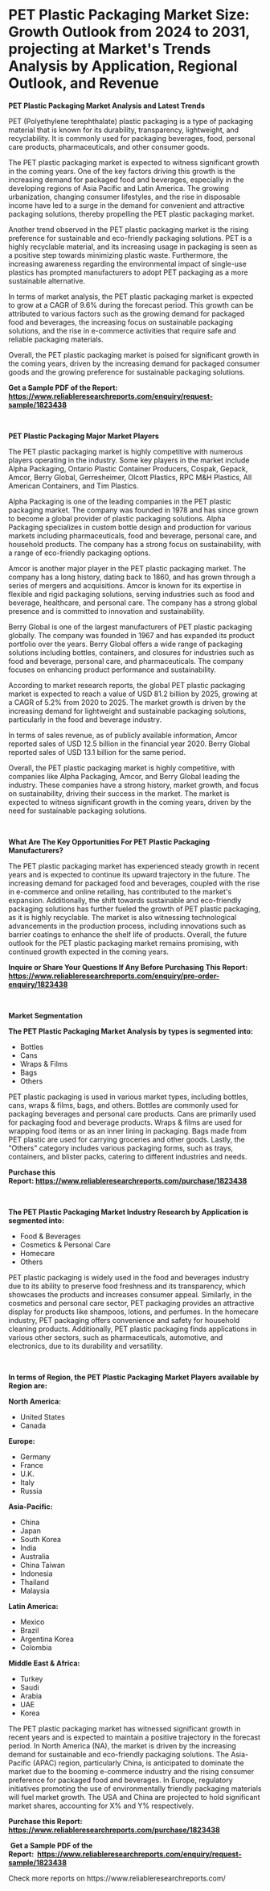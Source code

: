 <p><h1>PET Plastic Packaging Market Size: Growth Outlook from 2024 to 2031, projecting at Market's Trends Analysis by Application, Regional Outlook, and Revenue</h1></p><p><strong>PET Plastic Packaging Market Analysis and Latest Trends</strong></p>
<p><p>PET (Polyethylene terephthalate) plastic packaging is a type of packaging material that is known for its durability, transparency, lightweight, and recyclability. It is commonly used for packaging beverages, food, personal care products, pharmaceuticals, and other consumer goods.</p><p>The PET plastic packaging market is expected to witness significant growth in the coming years. One of the key factors driving this growth is the increasing demand for packaged food and beverages, especially in the developing regions of Asia Pacific and Latin America. The growing urbanization, changing consumer lifestyles, and the rise in disposable income have led to a surge in the demand for convenient and attractive packaging solutions, thereby propelling the PET plastic packaging market.</p><p>Another trend observed in the PET plastic packaging market is the rising preference for sustainable and eco-friendly packaging solutions. PET is a highly recyclable material, and its increasing usage in packaging is seen as a positive step towards minimizing plastic waste. Furthermore, the increasing awareness regarding the environmental impact of single-use plastics has prompted manufacturers to adopt PET packaging as a more sustainable alternative.</p><p>In terms of market analysis, the PET plastic packaging market is expected to grow at a CAGR of 9.6% during the forecast period. This growth can be attributed to various factors such as the growing demand for packaged food and beverages, the increasing focus on sustainable packaging solutions, and the rise in e-commerce activities that require safe and reliable packaging materials.</p><p>Overall, the PET plastic packaging market is poised for significant growth in the coming years, driven by the increasing demand for packaged consumer goods and the growing preference for sustainable packaging solutions.</p></p>
<p><strong>Get a Sample PDF of the Report:&nbsp; <a href="https://www.reliableresearchreports.com/enquiry/request-sample/1823438">https://www.reliableresearchreports.com/enquiry/request-sample/1823438</a></strong></p>
<p>&nbsp;</p>
<p><strong>PET Plastic Packaging Major Market Players</strong></p>
<p><p>The PET plastic packaging market is highly competitive with numerous players operating in the industry. Some key players in the market include Alpha Packaging, Ontario Plastic Container Producers, Cospak, Gepack, Amcor, Berry Global, Gerresheimer, Olcott Plastics, RPC M&H Plastics, All American Containers, and Tim Plastics.</p><p>Alpha Packaging is one of the leading companies in the PET plastic packaging market. The company was founded in 1978 and has since grown to become a global provider of plastic packaging solutions. Alpha Packaging specializes in custom bottle design and production for various markets including pharmaceuticals, food and beverage, personal care, and household products. The company has a strong focus on sustainability, with a range of eco-friendly packaging options.</p><p>Amcor is another major player in the PET plastic packaging market. The company has a long history, dating back to 1860, and has grown through a series of mergers and acquisitions. Amcor is known for its expertise in flexible and rigid packaging solutions, serving industries such as food and beverage, healthcare, and personal care. The company has a strong global presence and is committed to innovation and sustainability.</p><p>Berry Global is one of the largest manufacturers of PET plastic packaging globally. The company was founded in 1967 and has expanded its product portfolio over the years. Berry Global offers a wide range of packaging solutions including bottles, containers, and closures for industries such as food and beverage, personal care, and pharmaceuticals. The company focuses on enhancing product performance and sustainability.</p><p>According to market research reports, the global PET plastic packaging market is expected to reach a value of USD 81.2 billion by 2025, growing at a CAGR of 5.2% from 2020 to 2025. The market growth is driven by the increasing demand for lightweight and sustainable packaging solutions, particularly in the food and beverage industry.</p><p>In terms of sales revenue, as of publicly available information, Amcor reported sales of USD 12.5 billion in the financial year 2020. Berry Global reported sales of USD 13.1 billion for the same period.</p><p>Overall, the PET plastic packaging market is highly competitive, with companies like Alpha Packaging, Amcor, and Berry Global leading the industry. These companies have a strong history, market growth, and focus on sustainability, driving their success in the market. The market is expected to witness significant growth in the coming years, driven by the need for sustainable packaging solutions.</p></p>
<p>&nbsp;</p>
<p><strong>What Are The Key Opportunities For PET Plastic Packaging Manufacturers?</strong></p>
<p><p>The PET plastic packaging market has experienced steady growth in recent years and is expected to continue its upward trajectory in the future. The increasing demand for packaged food and beverages, coupled with the rise in e-commerce and online retailing, has contributed to the market's expansion. Additionally, the shift towards sustainable and eco-friendly packaging solutions has further fueled the growth of PET plastic packaging, as it is highly recyclable. The market is also witnessing technological advancements in the production process, including innovations such as barrier coatings to enhance the shelf life of products. Overall, the future outlook for the PET plastic packaging market remains promising, with continued growth expected in the coming years.</p></p>
<p><strong>Inquire or Share Your Questions If Any Before Purchasing This Report: <a href="https://www.reliableresearchreports.com/enquiry/pre-order-enquiry/1823438">https://www.reliableresearchreports.com/enquiry/pre-order-enquiry/1823438</a></strong></p>
<p>&nbsp;</p>
<p><strong>Market Segmentation</strong></p>
<p><strong>The PET Plastic Packaging Market Analysis by types is segmented into:</strong></p>
<p><ul><li>Bottles</li><li>Cans</li><li>Wraps & Films</li><li>Bags</li><li>Others</li></ul></p>
<p><p>PET plastic packaging is used in various market types, including bottles, cans, wraps & films, bags, and others. Bottles are commonly used for packaging beverages and personal care products. Cans are primarily used for packaging food and beverage products. Wraps & films are used for wrapping food items or as an inner lining in packaging. Bags made from PET plastic are used for carrying groceries and other goods. Lastly, the "Others" category includes various packaging forms, such as trays, containers, and blister packs, catering to different industries and needs.</p></p>
<p><strong>Purchase this Report:&nbsp;<a href="https://www.reliableresearchreports.com/purchase/1823438">https://www.reliableresearchreports.com/purchase/1823438</a></strong></p>
<p>&nbsp;</p>
<p><strong>The PET Plastic Packaging Market Industry Research by Application is segmented into:</strong></p>
<p><ul><li>Food & Beverages</li><li>Cosmetics & Personal Care</li><li>Homecare</li><li>Others</li></ul></p>
<p><p>PET plastic packaging is widely used in the food and beverages industry due to its ability to preserve food freshness and its transparency, which showcases the products and increases consumer appeal. Similarly, in the cosmetics and personal care sector, PET packaging provides an attractive display for products like shampoos, lotions, and perfumes. In the homecare industry, PET packaging offers convenience and safety for household cleaning products. Additionally, PET plastic packaging finds applications in various other sectors, such as pharmaceuticals, automotive, and electronics, due to its durability and versatility.</p></p>
<p>&nbsp;</p>
<p><strong>In terms of Region, the PET Plastic Packaging Market Players available by Region are:</strong></p>
<p>
    <p> <strong> North America: </strong>
        <ul>
            <li>United States</li>
            <li>Canada</li>
        </ul>
        </p> 
    <p> <strong> Europe: </strong>
        <ul>
            <li>Germany</li>
            <li>France</li>
            <li>U.K.</li>
            <li>Italy</li>
            <li>Russia</li>
        </ul>
        </p> 
    <p> <strong> Asia-Pacific: </strong>
        <ul>
            <li>China</li>
            <li>Japan</li>
            <li>South Korea</li>
            <li>India</li>
            <li>Australia</li>
            <li>China Taiwan</li>
            <li>Indonesia</li>
            <li>Thailand</li>
            <li>Malaysia</li>
        </ul>
        </p> 
    <p> <strong> Latin America: </strong>
        <ul>
            <li>Mexico</li>
            <li>Brazil</li>
            <li>Argentina Korea</li>
            <li>Colombia</li>
        </ul>
        </p> 
    <p> <strong> Middle East & Africa: </strong>
        <ul>
            <li>Turkey</li>
            <li>Saudi</li>
            <li>Arabia</li>
            <li>UAE</li>
            <li>Korea</li>
        </ul>
    </p>
    </p>
<p><p>The PET plastic packaging market has witnessed significant growth in recent years and is expected to maintain a positive trajectory in the forecast period. In North America (NA), the market is driven by the increasing demand for sustainable and eco-friendly packaging solutions. The Asia-Pacific (APAC) region, particularly China, is anticipated to dominate the market due to the booming e-commerce industry and the rising consumer preference for packaged food and beverages. In Europe, regulatory initiatives promoting the use of environmentally friendly packaging materials will fuel market growth. The USA and China are projected to hold significant market shares, accounting for X% and Y% respectively.</p></p>
<p><strong>Purchase this Report: <a href="https://www.reliableresearchreports.com/purchase/1823438">https://www.reliableresearchreports.com/purchase/1823438</a></strong></p>
<p>&nbsp;<strong>Get a Sample PDF of the Report:&nbsp;&nbsp;<a href="https://www.reliableresearchreports.com/enquiry/request-sample/1823438">https://www.reliableresearchreports.com/enquiry/request-sample/1823438</a></strong></p>
<p><strong></strong></p>
<p>Check more reports on https://www.reliableresearchreports.com/</p>